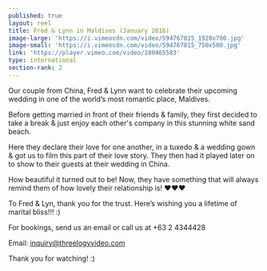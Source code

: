 ```yaml
---
published: true
layout: reel
title: Fred & Lynn in Maldives (January 2016)
image-large: 'https://i.vimeocdn.com/video/594767815_1920x700.jpg'
image-small: 'https://i.vimeocdn.com/video/594767815_750x500.jpg'
link: 'https://player.vimeo.com/video/180465583'
type: international
section-rank: 2
---
```

Our couple from China, Fred & Lynn want to celebrate their upcoming wedding in one of the world’s most romantic place, Maldives.

Before getting married in front of their friends & family, they first decided to take a break & just enjoy each other's company in this stunning white sand beach.

Here they declare their love for one another, in a tuxedo & a wedding gown & got us to film this part of their love story. They then had it played later on to show to their guests at their wedding in China.

How beautiful it turned out to be! Now, they have something that will always remind them of how lovely their relationship is! ♥♥♥

To Fred & Lyn, thank you for the trust. Here’s wishing you a lifetime of marital bliss!!! :)

For bookings, send us an email or call us at +63 2 4344428

Email: inquiry@threelogyvideo.com

Thank you for watching! :)
